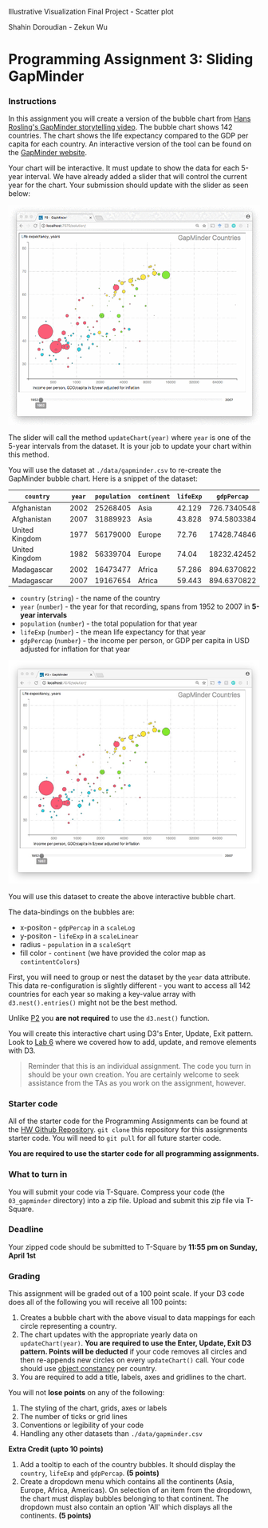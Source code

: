 

Illustrative Visualization Final Project - Scatter plot

Shahin Doroudian - Zekun Wu

# Programming Assignment 3: Sliding GapMinder

### Instructions

In this assignment you will create a version of the bubble chart from [Hans Rosling's GapMinder storytelling video](https://www.ted.com/talks/hans_rosling_at_state). The bubble chart shows 142 countries. The chart shows the life expectancy compared to the GDP per capita for each country. An interactive version of the tool can be found on the [GapMinder website](http://www.gapminder.org/tools/#_chart-type=bubbles).

Your chart will be interactive. It must update to show the data for each 5-year interval. We have already added a slider that will control the current year for the chart. Your submission should update with the slider as seen below:

![Lab Result](img/p3_gapminder.gif)

The slider will call the method `updateChart(year)` where `year` is one of the 5-year intervals from the dataset. It is your job to update your chart within this method.

You will use the dataset at `./data/gapminder.csv` to re-create the GapMinder bubble chart. Here is a snippet of the dataset:

| `country`      |`year`|`population`|`continent` |`lifeExp`|`gdpPercap`  |
|----------------|------|------------|------------|---------|-------------|
| Afghanistan    | 2002 | 25268405   | Asia       | 42.129  | 726.7340548 |
| Afghanistan    | 2007 | 31889923   | Asia       | 43.828  | 974.5803384 |
| United Kingdom | 1977 | 56179000   | Europe     | 72.76   | 17428.74846 |
| United Kingdom | 1982 | 56339704   | Europe     | 74.04   | 18232.42452 |
| Madagascar     | 2002 | 16473477   | Africa     | 57.286  | 894.6370822 |
| Madagascar     | 2007 | 19167654   | Africa     | 59.443  | 894.6370822 |

* `country` (`string`) - the name of the country
* `year` (`number`) - the year for that recording, spans from 1952 to 2007 in **5-year intervals**
* `population` (`number`) - the total population for that year
* `lifeExp` (`number`) - the mean life expectancy for that year
* `gdpPercap` (`number`) - the income per person, or GDP per capita in USD adjusted for inflation for that year

![Lab Result](img/p3_gapminder_image.jpeg)

You will use this dataset to create the above interactive bubble chart.

The data-bindings on the bubbles are:
* x-positon - `gdpPercap` in a `scaleLog`
* y-positon - `lifeExp` in a `scaleLinear`
* radius - `population` in a `scaleSqrt`
* fill color - `continent` (we have provided the color map as `contintentColors`)

First, you will need to group or nest the dataset by the `year` data attribute. This data re-configuration is slightly different - you want to access all 142 countries for each year so making a key-value array with `d3.nest().entries()` might not be the best method.

Unlike [P2](https://github.gatech.edu/CS4460-Spring2018/Homework/tree/master/02_trellis_scatterplot) you **are not required** to use the `d3.nest()` function.

You will create this interactive chart using D3's Enter, Update, Exit pattern. Look to [Lab 6](https://github.gatech.edu/CS4460-Spring2018/Labs/wiki/Lab-6:-D3-Enter,-Update-&-Exit-(Pre-Lab)) where we covered how to add, update, and remove elements with D3.

> Reminder that this is an individual assignment. The code you turn in should be your own creation. You are certainly welcome to seek assistance from the TAs as you work on the assignment, however.

### Starter code

All of the starter code for the Programming Assignments can be found at the [HW Github Repository](https://github.gatech.edu/CS4460-Spring2018/Homework). `git clone` this repository for this assignments starter code. You will need to `git pull` for all future starter code.

**You are required to use the starter code for all programming assignments.**

### What to turn in

You will submit your code via T-Square. Compress your code (the `03_gapminder` directory) into a zip file. Upload and submit this zip file via T-Square.

### Deadline

Your zipped code should be submitted to T-Square by **11:55 pm on Sunday, April 1st**

### Grading

This assignment will be graded out of a 100 point scale. If your D3 code does all of the following you will receive all 100 points:

1. Creates a bubble chart with the above visual to data mappings for each circle representing a country.
2. The chart updates with the appropriate yearly data on `updateChart(year)`. **You are required to use the Enter, Update, Exit D3 pattern. Points will be deducted** if your code removes all circles and then re-appends new circles on every `updateChart()` call. Your code should use [object constancy](https://bost.ocks.org/mike/constancy/) per country.
3. You are required to add a title, labels, axes and gridlines to the chart.

You will not **lose points** on any of the following:

1. The styling of the chart, grids, axes or labels
2. The number of ticks or grid lines
3. Conventions or legibility of your code
4. Handling any other datasets than `./data/gapminder.csv`

**Extra Credit (upto 10 points)**

1. Add a tooltip to each of the country bubbles. It should display the `country`, `lifeExp` and `gdpPercap`. **(5 points)**
2. Create a dropdown menu which contains all the continents (Asia, Europe, Africa, Americas). On selection of an item from the dropdown, the chart must display bubbles belonging to that continent. The dropdown must also contain an option 'All' which displays all the continents. **(5 points)**
